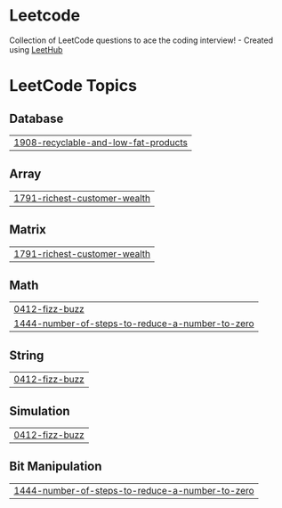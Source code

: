 # Leetcode
Collection of LeetCode questions to ace the coding interview! - Created using [LeetHub](https://github.com/QasimWani/LeetHub)

<!---LeetCode Topics Start-->
# LeetCode Topics
## Database
|  |
| ------- |
| [1908-recyclable-and-low-fat-products](https://github.com/Anshikaj69/Leetcode/tree/master/1908-recyclable-and-low-fat-products) |
## Array
|  |
| ------- |
| [1791-richest-customer-wealth](https://github.com/Anshikaj69/Leetcode/tree/master/1791-richest-customer-wealth) |
## Matrix
|  |
| ------- |
| [1791-richest-customer-wealth](https://github.com/Anshikaj69/Leetcode/tree/master/1791-richest-customer-wealth) |
## Math
|  |
| ------- |
| [0412-fizz-buzz](https://github.com/Anshikaj69/Leetcode/tree/master/0412-fizz-buzz) |
| [1444-number-of-steps-to-reduce-a-number-to-zero](https://github.com/Anshikaj69/Leetcode/tree/master/1444-number-of-steps-to-reduce-a-number-to-zero) |
## String
|  |
| ------- |
| [0412-fizz-buzz](https://github.com/Anshikaj69/Leetcode/tree/master/0412-fizz-buzz) |
## Simulation
|  |
| ------- |
| [0412-fizz-buzz](https://github.com/Anshikaj69/Leetcode/tree/master/0412-fizz-buzz) |
## Bit Manipulation
|  |
| ------- |
| [1444-number-of-steps-to-reduce-a-number-to-zero](https://github.com/Anshikaj69/Leetcode/tree/master/1444-number-of-steps-to-reduce-a-number-to-zero) |
<!---LeetCode Topics End-->